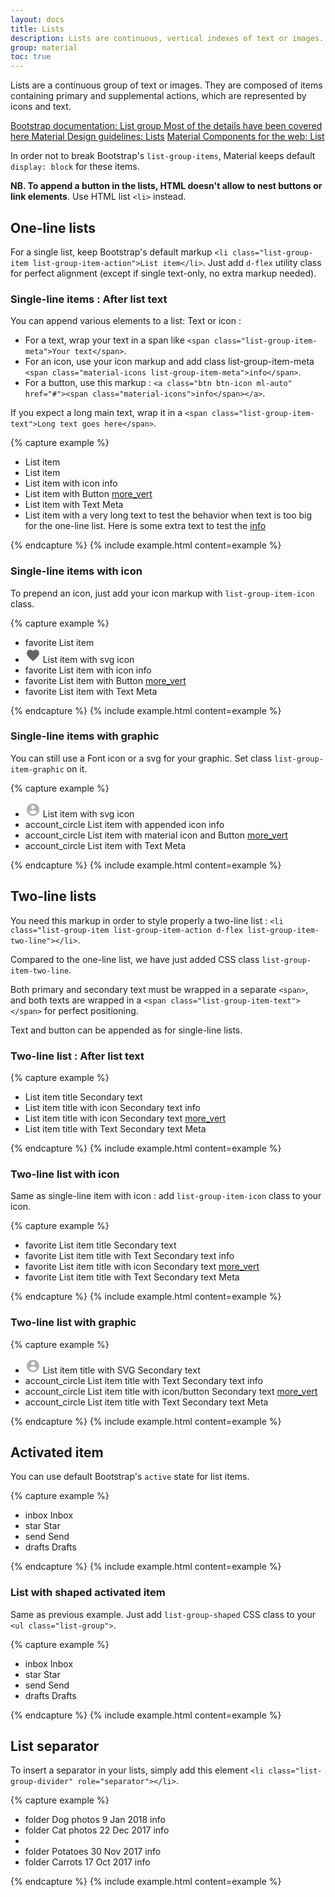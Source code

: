 ```yaml
---
layout: docs
title: Lists
description: Lists are continuous, vertical indexes of text or images.
group: material
toc: true
---
```


Lists are a continuous group of text or images. They are composed of items containing primary and supplemental actions, which are represented by icons and text.

<div class="list-group my-3 my-lg-5">
    <a href="{{ site.baseurl }}/docs/{{ site.docs_version }}/components/list-group/" target="_blank" class="list-group-item list-group-item-action d-flex list-group-item-two-line font-weight-bold">
      <span class="list-group-item-icon lgi-icon-bs"></span>
      <span class="list-group-item-text">
        <span>Bootstrap documentation: List group</span>
        <span>Most of the details have been covered here</span>
      </span>
    </a>
    <a href="https://material.io/components/lists" target="_blank" class="list-group-item list-group-item-action d-flex font-weight-bold">
      <span class="list-group-item-icon lgi-icon-md"></span>
      Material Design guidelines: Lists</a>
    <a href="https://material-components.github.io/material-components-web-catalog/#/component/list" target="_blank" class="list-group-item list-group-item-action d-flex font-weight-bold">
      <span class="list-group-item-icon lgi-icon-mdc"></span>
      Material Components for the web: List</a>
</div>

In order not to break Bootstrap's `list-group-items`, Material keeps default `display: block` for these items.

**NB. To append a button in the lists, HTML doesn't allow to nest buttons or link elements**. Use HTML list `<li>` instead.

## One-line lists

For a single list, keep Bootstrap's default markup `<li class="list-group-item list-group-item-action">List item</li>`. Just add `d-flex` utility class for perfect alignment (except if single text-only, no extra markup needed).

### Single-line items : After list text

You can append various elements to a list: Text or icon :

* For a text, wrap your text in a span like `<span class="list-group-item-meta">Your text</span>`.
* For an icon, use your icon markup and add class list-group-item-meta `<span class="material-icons list-group-item-meta">info</span>`.
* For a button, use this markup : `<a class="btn btn-icon ml-auto" href="#"><span class="material-icons">info</span></a>`.

If you expect a long main text, wrap it in a `<span class="list-group-item-text">Long text goes here</span>`.

{% capture example %}
<ul class="list-group">
  <li class="list-group-item list-group-item-action">List item</li>
  <li class="list-group-item list-group-item-action d-flex">List item</li>
  <li class="list-group-item list-group-item-action d-flex">
    List item with icon
    <span class="material-icons list-group-item-meta">info</span>
  </li>
  <li class="list-group-item list-group-item-action d-flex">
    List item with Button
    <a class="btn btn-icon ml-auto" href="#"><span class="material-icons">more_vert</span></a>
  </li>
  <li class="list-group-item list-group-item-action d-flex">
    List item with Text
    <span class="list-group-item-meta">Meta</span>
  </li>
  <li class="list-group-item list-group-item-action d-flex">
    <span class="list-group-item-text">List item with a very long text to test the behavior when text is too big for the one-line list. Here is some extra text to test the </span>
    <a class="btn btn-icon ml-auto" href="#"><span class="material-icons">info</span></a>
  </li>
</ul>
{% endcapture %}
{% include example.html content=example %}

### Single-line items with icon

To prepend an icon, just add your icon markup with `list-group-item-icon` class.

{% capture example %}
<ul class="list-group">
  <li class="list-group-item list-group-item-action d-flex">
    <span class="material-icons list-group-item-icon">favorite</span>
    List item
  </li>
  <li class="list-group-item list-group-item-action d-flex">
    <svg xmlns="http://www.w3.org/2000/svg" height="24" viewbox="0 0 24 24" width="24" class="list-group-item-icon"><path d="M0 0h24v24H0z" fill="none" /><path d="M12 21.35l-1.45-1.32C5.4 15.36 2 12.28 2 8.5 2 5.42 4.42 3 7.5 3c1.74 0 3.41.81 4.5 2.09C13.09 3.81 14.76 3 16.5 3 19.58 3 22 5.42 22 8.5c0 3.78-3.4 6.86-8.55 11.54L12 21.35z" fill="rgba(0,0,0,0.60)"/></svg>
    List item with svg icon
  </li>
  <li class="list-group-item list-group-item-action d-flex">
    <span class="material-icons list-group-item-icon">favorite</span>
    List item with icon
    <span class="material-icons list-group-item-meta">info</span>
  </li>
  <li class="list-group-item list-group-item-action d-flex">
    <span class="material-icons list-group-item-icon">favorite</span>
    List item with Button
    <a class="btn btn-icon ml-auto" href="#"><span class="material-icons">more_vert</span></a>
  </li>
  <li class="list-group-item list-group-item-action d-flex">
    <span class="material-icons list-group-item-icon">favorite</span>
    List item with Text
    <span class="list-group-item-meta">Meta</span>
  </li>
</ul>
{% endcapture %}
{% include example.html content=example %}

### Single-line items with graphic

You can still use a Font icon or a svg for your graphic. Set class `list-group-item-graphic` on it.

{% capture example %}

<ul class="list-group my-3">
  <li class="list-group-item list-group-item-action d-flex">
      <svg xmlns="http://www.w3.org/2000/svg" height="24" viewbox="0 0 24 24" width="24" class="list-group-item-graphic"><path d="M12 2C6.48 2 2 6.48 2 12s4.48 10 10 10 10-4.48 10-10S17.52 2 12 2zm0 3c1.66 0 3 1.34 3 3s-1.34 3-3 3-3-1.34-3-3 1.34-3 3-3zm0 14.2c-2.5 0-4.71-1.28-6-3.22.03-1.99 4-3.08 6-3.08 1.99 0 5.97 1.09 6 3.08-1.29 1.94-3.5 3.22-6 3.22z" fill="rgba(0,0,0,0.3)"/><path d="M0 0h24v24H0z" fill="none" /></svg>
    List item with svg icon
  </li>
  <li class="list-group-item list-group-item-action d-flex">
    <span class="material-icons list-group-item-graphic">account_circle</span>
    List item with appended icon
    <span class="material-icons list-group-item-meta">info</span>
  </li>
  <li class="list-group-item list-group-item-action d-flex">
    <span class="material-icons list-group-item-graphic">account_circle</span>
    List item with material icon and Button
    <a class="btn btn-icon ml-auto" href="#"><span          class="material-icons">more_vert</span></a>
  </li>
  <li class="list-group-item list-group-item-action d-flex">
    <span class="material-icons list-group-item-graphic">account_circle</span>
    List item with Text
    <span class="list-group-item-meta">Meta</span>
  </li>
</ul>
{% endcapture %}
{% include example.html content=example %}

## Two-line lists

You need this markup in order to style properly a two-line list : `<li class="list-group-item list-group-item-action d-flex list-group-item-two-line"></li>`.

Compared to the one-line list, we have just added CSS class `list-group-item-two-line`.

Both primary and secondary text must be wrapped in a separate `<span>`, and both texts are wrapped in a `<span class="list-group-item-text"></span>` for perfect positioning.

Text and button can be appended as for single-line lists.

### Two-line list : After list text

{% capture example %}

<ul class="list-group">
  <li class="list-group-item list-group-item-action d-flex list-group-item-two-line">
    <span class="list-group-item-text">
      <span>List item title</span>
      <span>Secondary text</span>
    </span>
  </li>
  <li class="list-group-item list-group-item-action d-flex list-group-item-two-line">
    <span class="list-group-item-text">
      <span>List item title with icon</span>
      <span>Secondary text</span>
    </span>
    <span class="material-icons list-group-item-meta">info</span>
   </li>
  <li class="list-group-item list-group-item-action d-flex list-group-item-two-line">
    <span class="list-group-item-text">
      <span>List item title with icon</span>
      <span>Secondary text</span>
    </span>
    <a class="btn btn-icon ml-auto" href="#">
      <span class="material-icons">more_vert</span>
    </a>
  </li>
  <li class="list-group-item list-group-item-action d-flex list-group-item-two-line">
    <span class="list-group-item-text">
      <span>List item title with Text</span>
      <span>Secondary text</span>
    </span>
    <span class="list-group-item-meta">Meta</span>
   </li>
</ul>

{% endcapture %}
{% include example.html content=example %}

### Two-line list with icon

Same as single-line item with icon : add `list-group-item-icon` class to your icon.

{% capture example %}

<ul class="list-group">
  <li class="list-group-item list-group-item-action d-flex list-group-item-two-line">
    <span class="material-icons list-group-item-icon">favorite</span>
    <span class="list-group-item-text">
      <span>List item title</span>
      <span>Secondary text</span>
    </span>
  </li>
  <li class="list-group-item list-group-item-action d-flex list-group-item-two-line">
    <span class="material-icons list-group-item-icon">favorite</span>
    <span class="list-group-item-text">
      <span>List item title with Text</span>
      <span>Secondary text</span>
    </span>
    <span class="material-icons list-group-item-meta">info</span>
   </li>
  <li class="list-group-item list-group-item-action d-flex list-group-item-two-line">
    <span class="material-icons list-group-item-icon">favorite</span>
    <span class="list-group-item-text">
      <span>List item title with icon</span>
      <span>Secondary text</span>
    </span>
    <a class="btn btn-icon ml-auto" href="#">
      <span class="material-icons">more_vert</span>
    </a>
  </li>
  <li class="list-group-item list-group-item-action d-flex list-group-item-two-line">
    <span class="material-icons list-group-item-icon">favorite</span>
    <span class="list-group-item-text">
      <span>List item title with Text</span>
      <span>Secondary text</span>
    </span>
    <span class="list-group-item-meta">Meta</span>
   </li>
</ul>

{% endcapture %}
{% include example.html content=example %}

### Two-line list with graphic

{% capture example %}

<ul class="list-group">
  <li class="list-group-item list-group-item-action d-flex list-group-item-two-line">
    <svg xmlns="http://www.w3.org/2000/svg" height="24" viewbox="0 0 24 24" width="24" class="list-group-item-graphic"><path d="M12 2C6.48 2 2 6.48 2 12s4.48 10 10 10 10-4.48 10-10S17.52 2 12 2zm0 3c1.66 0 3 1.34 3 3s-1.34 3-3 3-3-1.34-3-3 1.34-3 3-3zm0 14.2c-2.5 0-4.71-1.28-6-3.22.03-1.99 4-3.08 6-3.08 1.99 0 5.97 1.09 6 3.08-1.29 1.94-3.5 3.22-6 3.22z" fill="rgba(0,0,0,0.3)"/><path d="M0 0h24v24H0z" fill="none" /></svg>
    <span class="list-group-item-text">
      <span>List item title with SVG</span>
      <span>Secondary text</span>
    </span>
  </li>
  <li class="list-group-item list-group-item-action d-flex list-group-item-two-line">
    <span class="material-icons list-group-item-graphic">account_circle</span>
    <span class="list-group-item-text">
      <span>List item title with Text</span>
      <span>Secondary text</span>
    </span>
    <span class="material-icons list-group-item-meta">info</span>
   </li>
  <li class="list-group-item list-group-item-action d-flex list-group-item-two-line">
    <span class="material-icons list-group-item-graphic">account_circle</span>
    <span class="list-group-item-text">
      <span>List item title with icon/button</span>
      <span>Secondary text</span>
    </span>
    <a class="btn btn-icon ml-auto" href="#">
      <span class="material-icons">more_vert</span>
    </a>
  </li>
  <li class="list-group-item list-group-item-action d-flex list-group-item-two-line">
    <span class="material-icons list-group-item-graphic">account_circle</span>
    <span class="list-group-item-text">
      <span>List item title with Text</span>
      <span>Secondary text</span>
    </span>
    <span class="list-group-item-meta">Meta</span>
   </li>
</ul>

{% endcapture %}
{% include example.html content=example %}

## Activated item

You can use default Bootstrap's `active` state for list items.

{% capture example %}

<ul class="list-group">
  <li class="list-group-item list-group-item-action d-flex">
    <span class="material-icons list-group-item-icon">inbox</span>
    Inbox
  </li>
  <li class="list-group-item active list-group-item-action d-flex">
    <span class="material-icons list-group-item-icon">star</span>
    Star
  </li>
  <li class="list-group-item list-group-item-action d-flex">
    <span class="material-icons list-group-item-icon">send</span>
    Send
  </li>
  <li class="list-group-item list-group-item-action d-flex">
    <span class="material-icons list-group-item-icon">drafts</span>
    Drafts
  </li>
</ul>

{% endcapture %}
{% include example.html content=example %}

### List with shaped activated item

Same as previous example. Just add `list-group-shaped` CSS class to your `<ul class="list-group">`.

{% capture example %}

<ul class="list-group list-group-shaped">
  <li class="list-group-item list-group-item-action d-flex">
    <span class="material-icons list-group-item-icon">inbox</span>
    Inbox
  </li>
  <li class="list-group-item active list-group-item-action d-flex">
    <span class="material-icons list-group-item-icon">star</span>
    Star
  </li>
  <li class="list-group-item list-group-item-action d-flex">
    <span class="material-icons list-group-item-icon">send</span>
    Send
  </li>
  <li class="list-group-item list-group-item-action d-flex">
    <span class="material-icons list-group-item-icon">drafts</span>
    Drafts
  </li>
</ul>

{% endcapture %}
{% include example.html content=example %}

## List separator

To insert a separator in your lists, simply add this element `<li class="list-group-divider" role="separator"></li>`.

{% capture example %}

<ul class="list-group">
  <li class="list-group-item list-group-item-action d-flex list-group-item-two-line">
    <span class="material-icons list-group-item-graphic">folder</span>
    <span class="list-group-item-text">
      <span>Dog photos</span>
      <span>9 Jan 2018</span>
    </span>
    <span class="list-group-item-meta material-icons">info</span>
  </li>
  <li class="list-group-item list-group-item-action d-flex list-group-item-two-line">
    <span class="material-icons list-group-item-graphic">folder</span>
    <span class="list-group-item-text">
      <span>Cat photos</span>
      <span>22 Dec 2017</span>
    </span>
    <span class="list-group-item-meta material-icons">info</span>
  </li>
  <li class="list-group-divider" role="separator"></li>
  <li class="list-group-item list-group-item-action d-flex list-group-item-two-line">
    <span class="material-icons list-group-item-graphic">folder</span>
    <span class="list-group-item-text">
      <span>Potatoes</span>
      <span>30 Nov 2017</span>
    </span>
    <span class="list-group-item-meta material-icons">info</span>
  </li>
  <li class="list-group-item list-group-item-action d-flex list-group-item-two-line">
    <span class="material-icons list-group-item-graphic">folder</span>
    <span class="list-group-item-text">
      <span>Carrots</span>
      <span>17 Oct 2017</span>
    </span>
    <span class="list-group-item-meta material-icons">info</span>
  </li>
</ul>

{% endcapture %}
{% include example.html content=example %}